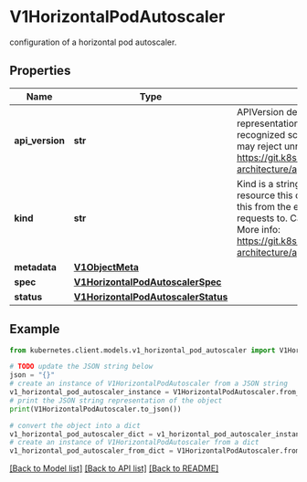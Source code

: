 # V1HorizontalPodAutoscaler

configuration of a horizontal pod autoscaler.

## Properties

Name | Type | Description | Notes
------------ | ------------- | ------------- | -------------
**api_version** | **str** | APIVersion defines the versioned schema of this representation of an object. Servers should convert recognized schemas to the latest internal value, and may reject unrecognized values. More info: https://git.k8s.io/community/contributors/devel/sig-architecture/api-conventions.md#resources | [optional] 
**kind** | **str** | Kind is a string value representing the REST resource this object represents. Servers may infer this from the endpoint the kubernetes.client submits requests to. Cannot be updated. In CamelCase. More info: https://git.k8s.io/community/contributors/devel/sig-architecture/api-conventions.md#types-kinds | [optional] 
**metadata** | [**V1ObjectMeta**](V1ObjectMeta.md) |  | [optional] 
**spec** | [**V1HorizontalPodAutoscalerSpec**](V1HorizontalPodAutoscalerSpec.md) |  | [optional] 
**status** | [**V1HorizontalPodAutoscalerStatus**](V1HorizontalPodAutoscalerStatus.md) |  | [optional] 

## Example

```python
from kubernetes.client.models.v1_horizontal_pod_autoscaler import V1HorizontalPodAutoscaler

# TODO update the JSON string below
json = "{}"
# create an instance of V1HorizontalPodAutoscaler from a JSON string
v1_horizontal_pod_autoscaler_instance = V1HorizontalPodAutoscaler.from_json(json)
# print the JSON string representation of the object
print(V1HorizontalPodAutoscaler.to_json())

# convert the object into a dict
v1_horizontal_pod_autoscaler_dict = v1_horizontal_pod_autoscaler_instance.to_dict()
# create an instance of V1HorizontalPodAutoscaler from a dict
v1_horizontal_pod_autoscaler_from_dict = V1HorizontalPodAutoscaler.from_dict(v1_horizontal_pod_autoscaler_dict)
```
[[Back to Model list]](../README.md#documentation-for-models) [[Back to API list]](../README.md#documentation-for-api-endpoints) [[Back to README]](../README.md)


